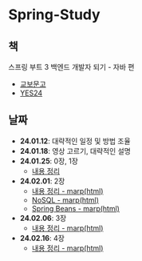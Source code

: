 # Spring-Study

## 책
스프링 부트 3 백엔드 개발자 되기 - 자바 편

- [교보문고](https://product.kyobobook.co.kr/detail/S000201766024)
- [YES24](https://www.yes24.com/Product/Goods/118625612)

## 날짜
- **24.01.12**: 대략적인 일정 및 방법 조율
- **24.01.18**: 영상 고르기, 대략적인 설명
- **24.01.25**: 0장, 1장
  - [내용 정리](./24.01.25/24.01.25(marp).html)
- **24.02.01**: 2장
  - [내용 정리 - marp(html)](./24.02.01/24.02.01(marp).html)
  - [NoSQL - marp(html)](./24.02.01/24.02.01_NoSQL(marp).html)
  - [Spring Beans - marp(html)](./24.02.01/24.02.01_Spring%20Beans(marp).html)
- **24.02.06**: 3장
  - [내용 정리 - marp(html)](./24.02.06/24.02.06(marp).html)
- **24.02.16**: 4장
  - [내용 정리 - marp(html)](./24.02.16/24.02.16(marp).html)